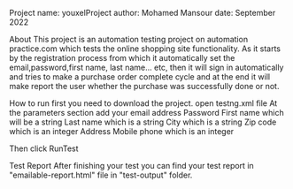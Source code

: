 Project name: youxelProject
author: Mohamed Mansour
date: September 2022

About
This project is an automation testing project on automation practice.com which tests the online shopping site functionality.
As it starts by the registration process from which it automatically set the email,password,first name, last name... etc,
then it will sign in automatically and tries to make a purchase order complete cycle and at the end it will make report the user whether the purchase was successfully done or not.

How to run
first you need to download the project.
open testng.xml file
At the parameters section add your email address
Password
First name which will be a string
Last name which is a string
City which is a string
Zip code which is an integer
Address
Mobile phone which is an integer

Then click RunTest

Test Report
After finishing your test you can find your test report in "emailable-report.html" file in  "test-output" folder.
